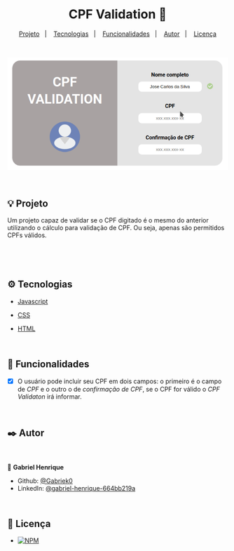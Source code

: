 <h1 align="center"> CPF Validation 🔐 </h1>

<p align="center">
  <a href="#-projeto">Projeto</a>&nbsp;&nbsp;&nbsp;|&nbsp;&nbsp;&nbsp;
  <a href="#%EF%B8%8F-tecnologias">Tecnologias</a>&nbsp;&nbsp;&nbsp;|&nbsp;&nbsp;&nbsp;
  <a href="#--funcionalidades">Funcionalidades</a>&nbsp;&nbsp;&nbsp;|&nbsp;&nbsp;&nbsp;
  <a href="#%EF%B8%8F--autor">Autor</a>&nbsp;&nbsp;&nbsp;|&nbsp;&nbsp;&nbsp;
  <a href="#-licen%C3%A7a">Licença</a>
</p>

</br>

<p align="center">
  <img src="src/img/cpf-validation.gif">
</p>

</br>

## 💡 Projeto

<p>Um projeto capaz de validar se o CPF digitado é o mesmo do anterior utilizando o cálculo para validação de CPF. Ou seja, apenas são permitidos CPFs válidos.
</p>
</br>

<p align='center'></p>

</br>

## ⚙️ Tecnologias

- [Javascript](https://developer.mozilla.org/pt-BR/docs/Web/JavaScript)
- [CSS](https://developer.mozilla.org/pt-BR/docs/Web/CSS)
- [HTML](https://developer.mozilla.org/pt-BR/docs/Web/HTML)

  </br>

## 🔨 Funcionalidades

- [x] O usuário pode incluir seu CPF em dois campos: o primeiro é o campo de _CPF_ e o outro o de _confirmação de CPF_, se o CPF for válido o _CPF Validaton_ irá informar.

</br>

## ✒️ Autor

</br>

👤 **Gabriel Henrique**

- Github: [@Gabriek0](https://github.com/Gabriek0)
- LinkedIn: [@gabriel-henrique-664bb219a](https://www.linkedin.com/in/gabriel-henrique-664bb219a/)

</br>

## 📜 Licença

- [![NPM](https://img.shields.io/github/license/Gabriek0/cpf-validaton)]()
